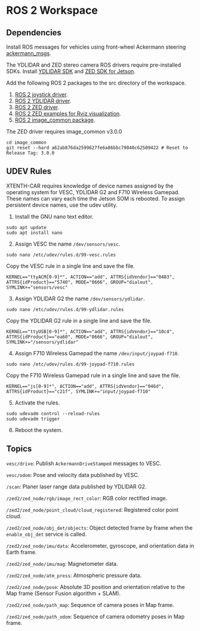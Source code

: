 # ROS 2 Workspace

## Dependencies

Install ROS messages for vehicles using front-wheel Ackermann steering [ackermann_msgs](https://index.ros.org/r/ackermann_msgs/#foxy).

The YDLIDAR and ZED stereo camera ROS drivers require pre-installed SDKs. Install [YDLIDAR SDK](https://github.com/YDLIDAR/YDLidar-SDK) and [ZED SDK for Jetson](https://www.stereolabs.com/docs/installation/jetson/).

Add the following ROS 2 packages to the src directory of the workspace. 

1. [ROS 2 joystick driver](https://index.ros.org/p/joy/#foxy).
2. [ROS 2 YDLIDAR driver](https://github.com/YDLIDAR/ydlidar_ros2_driver).
3. [ROS 2 ZED driver](https://github.com/stereolabs/zed-ros2-wrapper).
4. [ROS 2 ZED examples for Rviz visualization](https://github.com/stereolabs/zed-ros2-examples).
5. [ROS 2 image_common package](https://github.com/ros-perception/image_common/tree/ros2).

The ZED driver requires image_common v3.0.0

```
cd image_common
git reset --hard a62ab876da2599627fe6a86bbc79040c62509422 # Reset to Release Tag: 3.0.0
```

## UDEV Rules

XTENTH-CAR requires knowledge of device names assigned by the operating system for VESC, YDLIDAR G2 and F710 Wireless Gamepad. These names can vary each time the Jetson SOM is rebooted. To assign persistent device names, use the udev utility. 

1. Install the GNU nano text editor.

```
sudo apt update
sudo apt install nano
```

2. Assign VESC the name `/dev/sensors/vesc`.

```
sudo nano /etc/udev/rules.d/99-vesc.rules
```

Copy the VESC rule in a single line and save the file.

```
KERNEL=="ttyACM[0-9]*", ACTION=="add", ATTRS{idVendor}=="0483", ATTRS{idProduct}=="5740", MODE="0666", GROUP="dialout", SYMLINK+="sensors/vesc"
```

3. Assign YDLIDAR G2 the name `/dev/sensors/ydlidar`.

```
sudo nano /etc/udev/rules.d/99-ydlidar.rules
```

Copy the YDLIDAR G2 rule in a single line and save the file.

```
KERNEL=="ttyUSB[0-9]*", ACTION=="add", ATTRS{idVendor}=="10c4", ATTRS{idProduct}=="ea60", MODE="0666", GROUP="dialout", SYMLINK+="/sensors/ydlidar"
```

4. Assign F710 Wireless Gamepad the name `/dev/input/joypad-f710`.

```
sudo nano /etc/udev/rules.d/99-joypad-f710.rules
```

Copy the F710 Wireless Gamepad rule in a single line and save the file.

```
KERNEL=="js[0-9]*", ACTION=="add", ATTRS{idVendor}=="046d", ATTRS{idProduct}=="c21f", SYMLINK+="input/joypad-f710"
```

5. Activate the rules.

```
sudo udevadm control --reload-rules
sudo udevadm trigger
```

6. Reboot the system.

## Topics

`vesc/drive`: Publish `AckermannDriveStamped` messages to VESC.

`vesc/odom`: Pose and velocity data published by VESC.

`/scan`: Planer laser range data published by YDLIDAR G2.

`/zed2/zed_node/rgb/image_rect_color`: RGB color rectified image.

`/zed2/zed_node/point_cloud/cloud_registered`: Registered color point cloud.

`/zed2/zed_node/obj_det/objects`: Object detected frame by frame when the `enable_obj_det` service is called.

`/zed2/zed_node/imu/data`: Accelerometer, gyroscope, and orientation data in Earth frame.

`/zed2/zed_node/imu/mag`: Magnetometer data.

`/zed2/zed_node/atm_press`: Atmospheric pressure data.

`/zed2/zed_node/pose`: Absolute 3D position and orientation relative to the Map frame (Sensor Fusion algorithm + SLAM).

`/zed2/zed_node/path_map`: Sequence of camera poses in Map frame.

`/zed2/zed_node/path_odom`: Sequence of camera odometry poses in Map frame.
